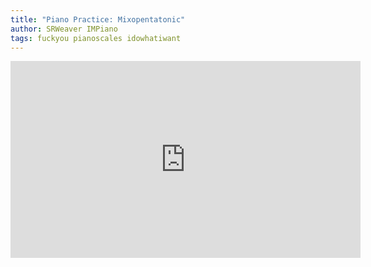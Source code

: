```yaml
---
title: "Piano Practice: Mixopentatonic"
author: SRWeaver IMPiano
tags: fuckyou pianoscales idowhatiwant
---
```

<iframe width="560" height="315" src="https://www.youtube.com/embed/BvnE70zHyoU](https://youtube.com/shorts/-dLL5zDtUc4)" title="YouTube video player" frameborder="0" allow="accelerometer; autoplay; clipboard-write; encrypted-media; gyroscope; picture-in-picture" allowfullscreen></iframe>
